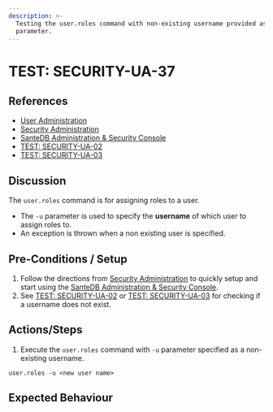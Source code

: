 ```yaml
---
description: >-
  Testing the user.roles command with non-existing username provided as -u
  parameter.
---
```


# TEST: SECURITY-UA-37

## References

* [User Administration](../../../../../operations/host-administration/santedb-icdr-admin-console/user-administration.md)
* [Security Administration](../../../../../operations/security-administration/#demo-environment) 
* [SanteDB Administration & Security Console](../../../../../operations/host-administration/santedb-icdr-admin-console/)
* [TEST: SECURITY-UA-02](test-security-ua-02.md)
* [TEST: SECURITY-UA-03](test-security-ua-03.md)

## Discussion

The `user.roles` command is for assigning roles to a user. 

* The `-u` parameter is used to specify the **username** of which user to assign roles to. 
* An exception is thrown when a non existing user is specified. 

## Pre-Conditions / Setup

1. Follow the directions from [Security Administration](../../../../../operations/security-administration/#demo-environment) to quickly setup and start using the [SanteDB Administration & Security Console](../../../../../operations/host-administration/santedb-icdr-admin-console/).
2. See [TEST: SECURITY-UA-02](test-security-ua-02.md) or [TEST: SECURITY-UA-03](test-security-ua-03.md) for checking if a username does not exist.

## Actions/Steps

1. Execute the `user.roles` command with `-u` parameter specified as a non-existing username.

```text
user.roles -u <new user name>
```

## Expected Behaviour

